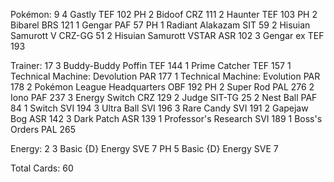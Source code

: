 Pokémon: 9
4 Gastly TEF 102 PH
2 Bidoof CRZ 111
2 Haunter TEF 103 PH
2 Bibarel BRS 121
1 Gengar PAF 57 PH
1 Radiant Alakazam SIT 59
2 Hisuian Samurott V CRZ-GG 51
2 Hisuian Samurott VSTAR ASR 102
3 Gengar ex TEF 193

Trainer: 17
3 Buddy-Buddy Poffin TEF 144
1 Prime Catcher TEF 157
1 Technical Machine: Devolution PAR 177
1 Technical Machine: Evolution PAR 178
2 Pokémon League Headquarters OBF 192 PH
2 Super Rod PAL 276
2 Iono PAF 237
3 Energy Switch CRZ 129
2 Judge SIT-TG 25
2 Nest Ball PAF 84
1 Switch SVI 194
3 Ultra Ball SVI 196
3 Rare Candy SVI 191
2 Gapejaw Bog ASR 142
3 Dark Patch ASR 139
1 Professor's Research SVI 189
1 Boss's Orders PAL 265

Energy: 2
3 Basic {D} Energy SVE 7 PH
5 Basic {D} Energy SVE 7

Total Cards: 60
